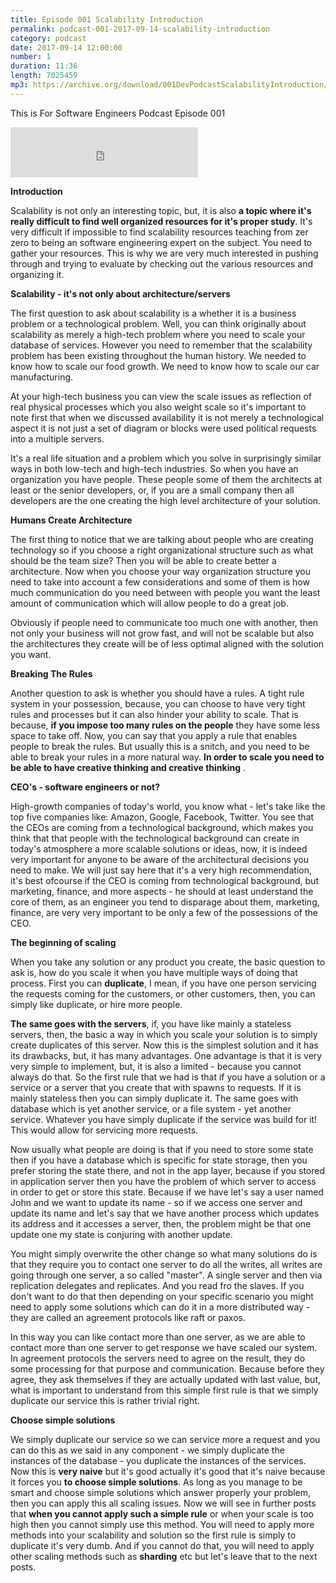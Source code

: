 ```yaml
---
title: Episode 001 Scalability Introduction
permalink: podcast-001-2017-09-14-scalability-introduction
category: podcast
date: 2017-09-14 12:00:00
number: 1
duration: 11:36
length: 7025459
mp3: https://archive.org/download/001DevPodcastScalabilityIntroduction/001-dev-podcast-Scalability-Introduction.mp3
---
```


This is For Software Engineers Podcast Episode 001

<iframe src="https://archive.org/download/001DevPodcastScalabilityIntroduction/001-dev-podcast-Scalability-Introduction.mp3" width="300" height="80" frameborder="0" webkitallowfullscreen="true" mozallowfullscreen="true" allowfullscreen></iframe>

**Introduction**

Scalability is not only an interesting topic, but, it is also **a topic where it's really difficult to find well organized resources for it's proper study**.  It's very difficult if impossible to find scalability resources teaching from zer zero to being an software engineering expert on the subject.  You need to gather your resources. This is why we are very much interested in pushing through and trying to evaluate by checking out the various resources and organizing it.
 
 **Scalability - it's not only about architecture/servers**
 
The first question to ask about scalability is a whether it is a business problem or a technological problem.  Well, you can think originally about scalability as merely a high-tech problem where you need to scale your database of services. However you need to remember that the scalability problem has been existing throughout the human history.  We needed to know how to scale our food growth.  We need to know how to scale our car manufacturing. 

At your high-tech business you can view the scale issues as reflection of real physical processes which you also weight scale so it's important to note first that when we discussed availability it is not merely a technological aspect it is not just a set of diagram or blocks were used political requests into a multiple servers. 

It's a real life situation and a problem which you solve in surprisingly similar ways in both low-tech and high-tech industries.  So when you have an organization you have people.  These people some of them the architects at least or the senior developers, or, if you are a small company then all developers are the one creating the high level architecture of your solution.  

**Humans Create Architecture**

The first thing to notice that we are talking about people who are creating technology so if you choose a right organizational structure such as what should be the team size? Then you will be able to create better a architecture.  Now when you choose your way organization structure you need to take into account a few considerations and some of them is how much communication do you need between with people you want the least amount of communication which will allow people to do a great job.
 
 Obviously if people need to communicate too much one with another, then not only your business will not grow fast, and will not be scalable but also the architectures they create will be of less optimal aligned with the solution you want. 
 
**Breaking The Rules** 
 
Another question to ask is whether you should have a rules.  A tight rule system in your possession, because, you can choose to have very tight rules and processes but it can also hinder your ability to scale. That is because, **if you impose too many rules on the people** they have some less space to take off.  Now, you can say that you apply a rule that enables people to break the rules.  But usually this is a snitch, and you need to be able to break your rules in a more natural way.  **In order to scale you need to be able to have creative thinking and creative thinking** .  
 
**CEO's - software engineers or not?**
 
 High-growth companies of today's world, you know what - let's take like the top five companies like: Amazon, Google, Facebook, Twitter.  You see that the CEOs are coming from a technological background, which makes you think that that people with the technological background can create in today's atmosphere a more scalable solutions or ideas, now, it is indeed very important for anyone to be aware of the architectural decisions you need to make.  We will just say here that it's a very high recommendation, it's best ofcourse if the CEO is coming from technological background, but marketing, finance, and more aspects - he should at least understand the core of them, as an engineer you tend to disparage about them, marketing, finance, are very very important to be only a few of the possessions of the CEO.  
 
**The beginning of scaling**
 
When you take any solution or any product you create, the basic question to ask is, how do you scale it when you have multiple ways of doing that process. First you can **duplicate**, I mean, if you have one person servicing the requests coming for the customers, or other customers, then, you can simply like duplicate, or hire more people.  

**The same goes with the servers**, if, you have like mainly a stateless servers, then, the basic a way in which you scale your solution is to simply create duplicates of this server.  Now this is the simplest solution and it has its drawbacks, but, it has many advantages.  One advantage is that it is very very simple to implement, but, it is also a limited - because you cannot always do that.  So the first rule that we had is that if you have a solution or a service or a server that you create that with spawns to requests. If it is mainly stateless then you can simply duplicate it.  The same goes with database which is yet another service, or a file system - yet another service. Whatever you have simply duplicate if the service was build for it! This would allow for servicing more requests.  

Now usually what people are doing is that if you need to store some state then if you have a database which is specific for state storage, then you prefer storing the state there, and not in the app layer, because if you stored in application server then you have the problem of which server to access in order to get or store this state.  Because if we have let's say a user named John and we want to update its name - so if we access one server and update its name and let's say that we have another process which updates its address and it accesses a server, then, the problem might be that one update one my state is conjuring with another update. 

You might simply overwrite the other change so what many solutions do is that they require you to contact one server to do all the writes, all writes are going through one server, a so called "master".  A single server and then via replication delegates and replicates.  And you read fro the slaves.  If you don't want to do that then depending on your specific scenario you might need to apply some solutions which can do it in a more distributed way - they are  called an agreement protocols like raft or paxos.  

In this way you can like contact more than one server, as we are able to contact more than one server to get response we have scaled our system.  In agreement protocols the servers need to agree on the result, they do some processing for that purpose and communication.  Because before they agree, they ask themselves if they are actually updated with last value, but, what is important to understand from this simple first rule is that we simply duplicate our service this is rather trivial right.  

**Choose simple solutions**

We simply duplicate our service so we can service more a request and you can do this as we said in any component - we simply duplicate the instances of the database - you duplicate the instances of the services.  Now this is **very naive** but it's good actually it's good that it's naive because it forces you **to choose simple solutions**. As long as you manage to be smart and choose simple solutions which answer properly your problem, then you can apply this all scaling issues.  Now we will see in further posts that **when you cannot apply such a simple rule** or when your scale is too high then you cannot simply use this method.  You will need to apply more methods into your scalability and solution so the first rule is simply to duplicate it's very dumb.  And if you cannot do that, you will need to apply other scaling methods such as **sharding** etc but let's leave that to the next posts.